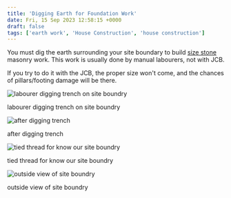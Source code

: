 ```yaml
---
title: 'Digging Earth for Foundation Work'
date: Fri, 15 Sep 2023 12:58:15 +0000
draft: false
tags: ['earth work', 'House Construction', 'house construction']
---
```


You must dig the earth surrounding your site boundary to build [size stone](https://houseconstructionguide.com/size-stone-price/) masonry work. This work is usually done by manual labourers, not with JCB.

If you try to do it with the JCB, the proper size won't come, and the chances of pillars/footing damage will be there.

![labourer digging trench on site boundry ](/digging-earth-for-foundation-work/images/labourer-digging-trench-on-site-boundry.jpg "labourer digging trench on site boundry ")

labourer digging trench on site boundry

![after digging trench](/digging-earth-for-foundation-work/images/after-digging-trench.jpg "after digging trench")

after digging trench

![tied thread for know our site boundry](/digging-earth-for-foundation-work/images/tied-thread-for-know-our-site-boundry.jpg "tied thread for know our site boundry")

tied thread for know our site boundry

![outside view of site boundry](/digging-earth-for-foundation-work/images/outside-view-of-site-boundry.jpg "outside view of site boundry")

outside view of site boundry